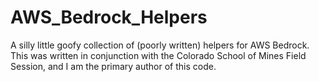 # AWS_Bedrock_Helpers
A silly little goofy collection of (poorly written) helpers for AWS Bedrock. This was written in conjunction with the Colorado School of Mines Field Session, and I am the primary author of this code. 
